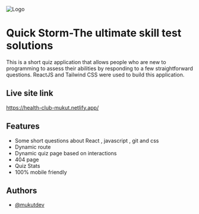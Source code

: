 ![Logo](https://i.ibb.co/1m80StW/logo.png)

# Quick Storm-The ultimate skill test solutions

This is a short quiz application that allows people who are new to programming to assess their abilities by responding to a few straightforward questions. ReactJS and Tailwind CSS were used to build this application.

## Live site link

https://health-club-mukut.netlify.app/

## Features

- Some short questions about React , javascript , git and css
- Dynamic route
- Dynamic quiz page based on interactions
- 404 page
- Quiz Stats
- 100% mobile friendly

## Authors

- [@mukutdev](https://github.com/mukutdev)

